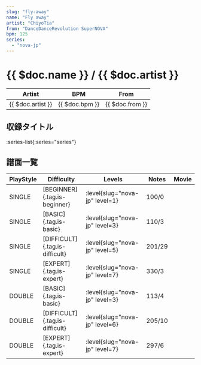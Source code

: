 ```yaml
---
slug: "fly-away"
name: "Fly away"
artist: "ChiyoTia"
from: "DanceDanceRevolution SuperNOVA"
bpm: 125
series:
  - "nova-jp"
---
```


# {{ $doc.name }} / {{ $doc.artist }}

|Artist|BPM|From|
|------|---|----|
|{{ $doc.artist }}|{{ $doc.bpm }}|{{ $doc.from }}|

## 収録タイトル

:series-list{:series="series"}

## 譜面一覧

|PlayStyle|Difficulty|Levels|Notes|Movie|
|---------|----------|------|-----|-----|
|SINGLE|[BEGINNER]{.tag.is-beginner}|:level{slug="nova-jp" level=1}|100/0||
|SINGLE|[BASIC]{.tag.is-basic}|:level{slug="nova-jp" level=3}|110/3||
|SINGLE|[DIFFICULT]{.tag.is-difficult}|:level{slug="nova-jp" level=5}|201/29||
|SINGLE|[EXPERT]{.tag.is-expert}|:level{slug="nova-jp" level=7}|330/3||
|DOUBLE|[BASIC]{.tag.is-basic}|:level{slug="nova-jp" level=3}|113/4||
|DOUBLE|[DIFFICULT]{.tag.is-difficult}|:level{slug="nova-jp" level=6}|205/10||
|DOUBLE|[EXPERT]{.tag.is-expert}|:level{slug="nova-jp" level=7}|297/6||
